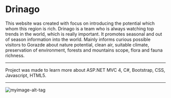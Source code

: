 # Drinago

This website was created with focus on introducing the potential which whom this region is rich. Drinago is a team who is always watching top trends in the world, which is really important. It promotes seasonal and out of season information into the world. Mainly informs curious possible visitors to Gorazde about nature potential, clean air, suitable climate, preservation of environment, forests and mountains scope, flora and fauna richness.

<hr>
Project was made to learn more about ASP.NET MVC 4, C#, Bootstrap, CSS, Javascript, HTML5.
<hr>

![myimage-alt-tag](http://i.imgur.com/O3OUziO.png)
